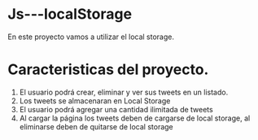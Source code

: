 # Js---localStorage

En este proyecto vamos a utilizar el local storage. 

# Caracteristicas del proyecto.

1) El usuario podrá crear, eliminar y ver sus tweets en un listado.
2) Los tweets se almacenaran en Local Storage
3) El usuario podrá agregar una cantidad ilimitada de tweets
4) Al cargar la página los tweets deben de cargarse de local storage, al eliminarse deben de quitarse de local storage 
